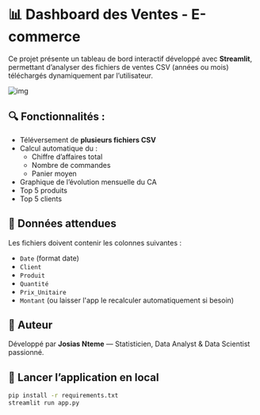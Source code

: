 # 📊 Dashboard des Ventes - E-commerce

Ce projet présente un tableau de bord interactif développé avec **Streamlit**, permettant d’analyser des fichiers de ventes CSV (années ou mois) téléchargés dynamiquement par l’utilisateur.

![img](https://github.com/user-attachments/assets/089a90db-a6a3-4b0a-910b-352ab97619c5)
## 🔍 Fonctionnalités :
- Téléversement de **plusieurs fichiers CSV**
- Calcul automatique du :
  - Chiffre d’affaires total
  - Nombre de commandes
  - Panier moyen
- Graphique de l’évolution mensuelle du CA
- Top 5 produits
- Top 5 clients

## 📁 Données attendues
Les fichiers doivent contenir les colonnes suivantes :
- `Date` (format date)
- `Client`
- `Produit`
- `Quantité`
- `Prix_Unitaire`
- `Montant` (ou laisser l'app le recalculer automatiquement si besoin)

## 🧠 Auteur
Développé par **Josias Nteme** — Statisticien, Data Analyst & Data Scientist passionné.

## 🚀 Lancer l’application en local
```bash
pip install -r requirements.txt
streamlit run app.py
